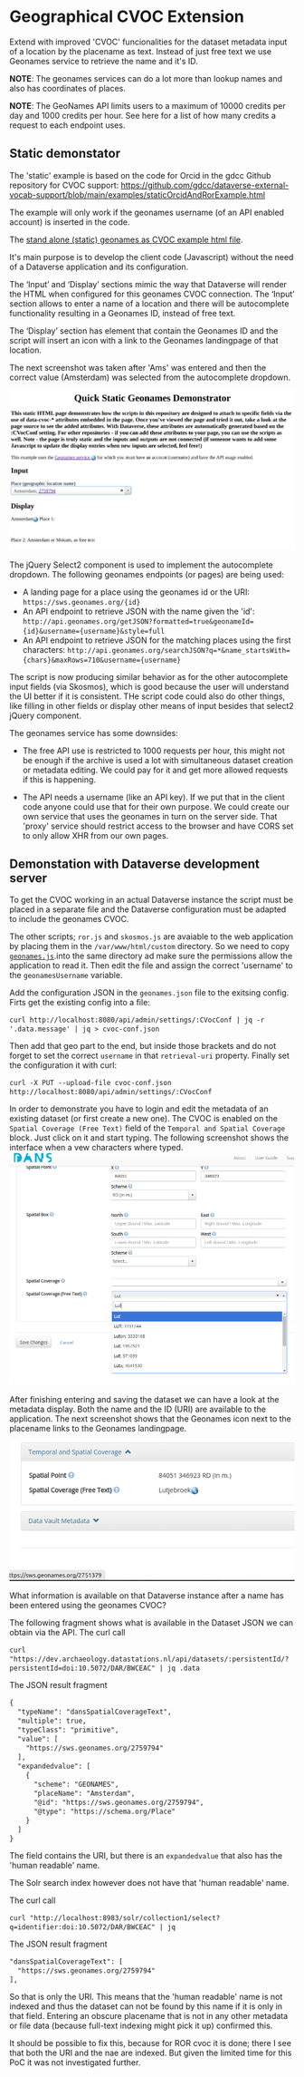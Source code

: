 Geographical CVOC Extension
===========================

Extend with improved 'CVOC' funcionalities for the dataset metadata input of a location by the placename as text. 
Instead of just free text we use Geonames service to retrieve the name and it's ID. 

__NOTE__: The geonames services can do a lot more than lookup names and also has coordinates of places. 

__NOTE__: The GeoNames API limits users to a maximum of 10000 credits per day and 1000 credits per hour. See here for a list of how many credits a request to each endpoint uses.

## Static demonstator

The 'static' example is  based on the code for Orcid in the gdcc Github repository for CVOC support: https://github.com/gdcc/dataverse-external-vocab-support/blob/main/examples/staticOrcidAndRorExample.html

The example will only work if the geonames username (of an API enabled account) is inserted in the code. 

The [stand alone (static) geonames as CVOC example html file](./staticgeonamesExample.html).

It's main purpose is to develop the client code (Javascript) without the need of a Dataverse application and its configuration. 

The ‘Input’ and ‘Display’ sections mimic the way that Dataverse will render the HTML when configured for this geonames CVOC connection. The ‘Input’ section allows to enter a name of a location and there will be autocomplete functionality resulting in a Geonames ID, instead of free text.

The ‘Display’ section has element that contain the Geonames ID and the script will insert an icon with a link to the Geonames landingpage of that location. 


The next screenshot was taken after 'Ams' was entered and then the correct value (Amsterdam) was selected from the autocomplete dropdown. 

![Screenshot-Static-Geonames-Demonstator](./images/ScreenshotStaticGeonamesDemonstator.png)


The jQuery Select2 component is used to implement the autocomplete dropdown. 
The following geonames endpoints (or pages) are being used: 

- A landing page for a place using the geonames id or the URI: 
  `https://sws.geonames.org/{id}`
- An API endpoint to retrieve JSON with the name given the 'id': 
  `http://api.geonames.org/getJSON?formatted=true&geonameId={id}&username={username}&style=full`
- An API endpoint to retrieve JSON for the matching places using the first characters:
  `http://api.geonames.org/searchJSON?q=*&name_startsWith={chars}&maxRows=710&username={username}`

The script is now producing similar behavior as for the other autocomplete input fields (via Skosmos), which is good because the user will understand the UI better if it is consistent. THe script code could also do other things, like filling in other fields or display other means of input besides that select2 jQuery component. 

The geonames service has some downsides: 

- The free API use is restricted to 1000 requests per hour, this might not be enough if the archive is used a lot with simultaneous dataset creation or metadata editing. We could pay for it and get more allowed requests if this is happening. 

- The API needs a username (like an API key). 
If we put that in the client code anyone could use that for their own purpose. We could create our own service that uses the geonames in turn on the server side. That 'proxy' service should restrict access to the browser and have CORS set to only allow XHR from our own pages. 


## Demonstation with Dataverse development server

To get the CVOC working in an actual Dataverse instance the script must be placed in a separate file and the Dataverse configuration must be adapted to include the geonames CVOC. 

The other scripts; `ror.js` and `skosmos.js` are avaiable to the web application by placing them in the `/var/www/html/custom` directory. So we need to copy [`geonames.js`](./geonames.js).into the same directory ad make sure the permissions allow the application to read it. 
Then edit the file and assign the correct 'username' to the `geonamesUsername` variable. 

Add the configuration JSON in the `geonames.json` file to the exitsing config. Firts get the existing config into a file:
```
curl http://localhost:8080/api/admin/settings/:CVocConf | jq -r '.data.message' | jq > cvoc-conf.json

```

Then  add that geo part to the end, but inside those brackets and do not forget to set the correct `username` in that `retrieval-uri` property. 
Finally set the configuration it with curl:
```
curl -X PUT --upload-file cvoc-conf.json http://localhost:8080/api/admin/settings/:CVocConf

```

In order to demonstrate you have to login and edit the metadata of an existing dataset (or first create a new one). The CVOC is enabled on the `Spatial Coverage (Free Text)` field of the `Temporal and Spatial Coverage` block. Just click on it and start typing. The following screenshot shows the interface when a vew characters where typed.  
![Screenshot-Geonames-Entering-Name](./images/ScreenshotGeonamesEnteringName.png)

After finishing entering and saving the dataset we can have a look at the metadata display. Both the name and the ID (URI) are available to the application. The next screenshot shows that the Geonames icon next to the placename links to the Geonames landingpage. 

![Screenshot-Geonames-Display-Name](./images/ScreenshotGeonamesDisplayName.png)

What information is available on that Dataverse instance after a name has been entered using the geonames CVOC?

The following fragment shows what is available in the Dataset JSON we can obtain via the API. 
The curl call
```
curl "https://dev.archaeology.datastations.nl/api/datasets/:persistentId/?persistentId=doi:10.5072/DAR/BWCEAC" | jq .data
```

The JSON result fragment

```
{
  "typeName": "dansSpatialCoverageText",
  "multiple": true,
  "typeClass": "primitive",
  "value": [
    "https://sws.geonames.org/2759794"
  ],
  "expandedvalue": [
    {
      "scheme": "GEONAMES",
      "placeName": "Amsterdam",
      "@id": "https://sws.geonames.org/2759794",
      "@type": "https://schema.org/Place"
    }
  ]
}
```
The field contains the URI, but there is an `expandedvalue` that also has the 'human readable' name. 

The Solr search index however does not have that 'human readable' name. 

The curl call
```
curl "http://localhost:8983/solr/collection1/select?q=identifier:doi:10.5072/DAR/BWCEAC" | jq
```

The JSON result fragment

```
"dansSpatialCoverageText": [
  "https://sws.geonames.org/2759794"
],
```

So that is only the URI. This means that the 'human readable' name is not indexed and thus the dataset can not be found by this name if it is only in that field. Entering an obscure placename that is not in any other metadata or file data (because full-text indexing might pick it up) confirmed this. 

It should be possible to fix this, because for ROR cvoc it is done; there I see that both the URI and the nae are indexed. But given the limited time for this PoC it was not investigated further. 
